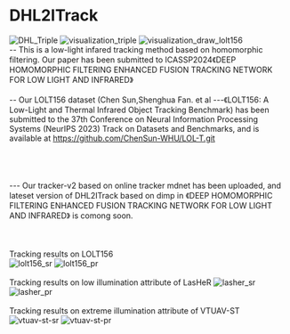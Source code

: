 # DHL2ITrack
![DHL_Triple](https://github.com/JackjackFan/DHL2ITrack/assets/39787448/ede5ee71-c88b-4d9e-9f85-e1a02b54a476)
![visualization_triple](https://github.com/JackjackFan/DHL2ITrack/assets/39787448/39e2864d-488d-4e62-949e-5bb457f02aa0)
![visualization_draw_lolt156](https://github.com/JackjackFan/DHL2ITrack/assets/39787448/22bde45b-f52b-4260-bde1-1808bab89fc4)
<br>
-- This is a low-light infared tracking method based on homomorphic filtering. Our paper has been submitted to ICASSP2024《DEEP HOMOMORPHIC FILTERING ENHANCED FUSION TRACKING NETWORK FOR LOW LIGHT AND INFRARED》<br><br>
-- Our LOLT156 dataset (Chen Sun,Shenghua Fan. et al ---《LOLT156: A Low-Light and Thermal Infrared Object Tracking Benchmark) has been submitted to the 37th Conference on Neural Information Processing Systems (NeurIPS 2023) Track on Datasets and Benchmarks, and is available at https://github.com/ChenSun-WHU/LOL-T.git <br><br><br><br><br>
--- Our tracker-v2 based on online tracker mdnet has been uploaded, and lateset version of DHL2ITrack based on dimp in 《DEEP HOMOMORPHIC FILTERING ENHANCED FUSION TRACKING NETWORK FOR LOW LIGHT AND INFRARED》 is comong soon.<br><br><br><br>
Tracking results on LOLT156  
![lolt156_sr](https://github.com/JackjackFan/DHL2ITrack/assets/39787448/443c7c10-369b-4401-84b2-4ccf79a5b4e3)
![lolt156_pr](https://github.com/JackjackFan/DHL2ITrack/assets/39787448/8c8da34b-a932-4c49-9361-35232a328272)
<br><br>
Tracking results on low illumination attribute of LasHeR 
![lasher_sr](https://github.com/JackjackFan/DHL2ITrack/assets/39787448/0c63d92d-5265-45c7-a343-fceb9bde469d)
![lasher_pr](https://github.com/JackjackFan/DHL2ITrack/assets/39787448/945c0cc3-d0d9-4077-9716-cc11dc316c6f)
<br><br>
Tracking results on extreme illumination attribute of VTUAV-ST
![vtuav-st-sr](https://github.com/JackjackFan/DHL2ITrack/assets/39787448/504c85b6-1545-4fd2-955d-fe752a484b92)
![vtuav-st-pr](https://github.com/JackjackFan/DHL2ITrack/assets/39787448/b5ffd871-a08b-4596-a433-7b8be0efe614)
